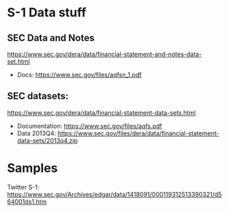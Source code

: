 # S-1 Data stuff

## SEC Data and Notes

https://www.sec.gov/dera/data/financial-statement-and-notes-data-set.html

- Docs: https://www.sec.gov/files/aqfsn_1.pdf

## SEC datasets: 

https://www.sec.gov/dera/data/financial-statement-data-sets.html

- Documentation: https://www.sec.gov/files/aqfs.pdf
- Data 2013Q4: https://www.sec.gov/files/dera/data/financial-statement-data-sets/2013q4.zip


# Samples

Twitter S-1:
https://www.sec.gov/Archives/edgar/data/1418091/000119312513390321/d564001ds1.htm


